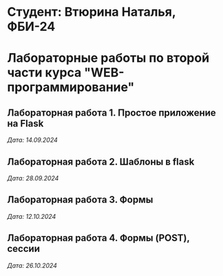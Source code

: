 # Студент: Втюрина Наталья, ФБИ-24

# Лабораторные работы по второй части курса "WEB-программирование"

## Лабораторная работа 1. Простое приложение на Flask

*Дата: 14.09.2024*

## Лабораторная работа 2. Шаблоны в flask

*Дата: 28.09.2024*

## Лабораторная работа 3. Формы

*Дата: 12.10.2024*

## Лабораторная работа 4. Формы (POST), сессии

*Дата: 26.10.2024*